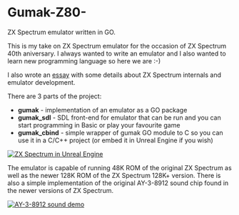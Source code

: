 # Gumak-Z80-
ZX Spectrum emulator written in GO. 

This is my take on ZX Spectrum emulator for the occasion of ZX Spectrum 40th aniversary. I always wanted to write an emulator and I also wanted to learn new programming language so here we are :-)

I also wrote an [essay](https://www.linkedin.com/pulse/40th-anniversary-zx-spectrum-tom%2525C3%2525A1%2525C5%2525A1-kot%2525C3%2525A1l%3FtrackingId=CohAdhCnSdGVl0V1uOYX%252Bg%253D%253D) with some details about ZX Spectrum internals and emulator development.

There are 3 parts of the project:
 - **gumak** - implementation of an emulator as a GO package
 - **gumak_sdl** - SDL front-end for emulator that can be run and you can start programming in Basic or play your favourite game
 - **gumak_cbind** - simple wrapper of gumak GO module to C so you can use it in a C/C++ project (or embed it in Unreal Engine if you wish)

[![ZX Spectrum in Unreal Engine](https://img.youtube.com/vi/RsxvStoXF08/0.jpg)](https://www.youtube.com/watch?v=RsxvStoXF08)

The emulator is capable of running 48K ROM of the original ZX Spectrum as well as the newer 128K ROM of the ZX Spectrum 128K+ version. There is also a simple implementation of the original AY-3-8912 sound chip found in the newer versions of ZX Spectrum.

[![AY-3-8912 sound demo](https://img.youtube.com/vi/flPLISOoE8s/0.jpg)](https://www.youtube.com/watch?v=flPLISOoE8s)
